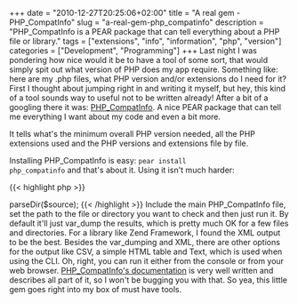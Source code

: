 +++
date = "2010-12-27T20:25:06+02:00"
title = "A real gem - PHP_CompatInfo"
slug = "a-real-gem-php_compatinfo"
description = "PHP_CompatInfo is a PEAR package that can tell everything about a PHP file or library."
tags = ["extensions", "info", "information", "php", "version"]
categories = ["Development", "Programming"]
+++
Last night I was pondering how nice would it be to have a tool of some sort, that would simply spit out what version of PHP does my app require. Something like: here are my .php files, what PHP version and/or extensions do I need for it? First I thought about jumping right in and writing it myself, but hey, this kind of a tool sounds way to useful not to be written already! After a bit of a googling there it was: <a href="http://pear.php.net/package/PHP_CompatInfo">PHP_CompatInfo</a>. A nice PEAR package that can tell me everything I want about my code and even a bit more.

It tells what's the minimum overall PHP version needed, all the PHP extensions used and the PHP versions and extensions file by file.

Installing PHP_CompatInfo is easy: <code>pear install php_compatinfo</code> and that's about it. Using it isn't much harder:

{{< highlight php >}}
<?php

require_once 'PHP/CompatInfo.php';

$source = '/home/robert/www/Zend/';

$driverType = 'xml';
$driverOptions = array();

$info = new PHP_CompatInfo($driverType, $driverOptions);
$info->parseDir($source);
{{< /highlight >}}

Include the main PHP_CompatInfo file, set the path to the file or directory you want to check and then just run it. By default it'll just var_dump the results, which is pretty much OK for a few files and directories. For a library like Zend Framework, I found the XML output to be the best. Besides the var_dumping and XML, there are other options for the output like CSV, a simple HTML table and Text, which is used when using the CLI. Oh, right, you can run it either from the console or from your web browser. <a href="http://pear.php.net/manual/en/package.php.php-compatinfo.tutorial.php">PHP_CompatInfo's documentation</a> is very well written and describes all part of it, so I won't be bugging you with that.

So yea, this little gem goes right into my box of must have tools.
